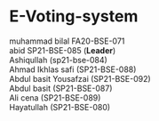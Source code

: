 # E-Voting-system<br>
muhammad bilal        FA20-BSE-071<br>
abid                  SP21-BSE-085  (**Leader**)<br>
Ashiqullah            (sp21-bse-084)<br>
Ahmad Ikhlas safi     (SP21-BSE-088)<br>
Abdul basit Yousafzai (SP21-BSE-092)<br>
Abdul basit           (SP21-BSE-087)<br>
Ali cena              (SP21-BSE-089)<br>
Hayatullah            (SP21-BSE-080)<br>
